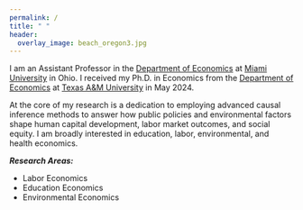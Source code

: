 ```yaml
---
permalink: /
title: " "
header:
  overlay_image: beach_oregon3.jpg
---
```


I am an Assistant Professor in the [Department of Economics](https://miamioh.edu/fsb/directory/?up=/query/all/all/Economics/all) at [Miami University](https://miamioh.edu/index.html) in Ohio. I received my Ph.D. in Economics from the [Department of Economics](https://liberalarts.tamu.edu/economics/) at [Texas A&M University](https://www.tamu.edu/index.html) in May 2024.

At the core of my research is a dedication to employing advanced causal inference methods to answer how public policies and environmental factors shape human capital development, labor market outcomes, and social equity. I am broadly interested in education, labor, environmental, and health economics.

***Research Areas:***
- Labor Economics
- Education Economics
- Environmental Economics





